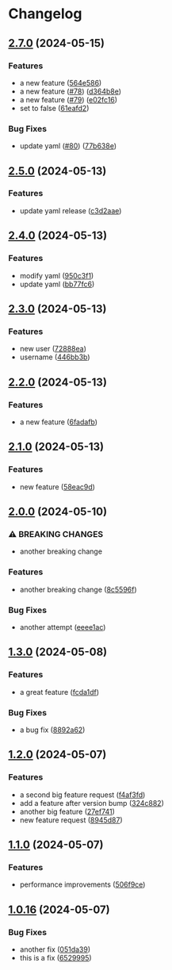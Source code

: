 # Changelog

## [2.7.0](https://github.com/frtibble/test-repo/compare/v2.6.0...v2.7.0) (2024-05-15)


### Features

* a new feature ([564e586](https://github.com/frtibble/test-repo/commit/564e586177134c50464e5be153d3c0faa7fc2f6c))
* a new feature ([#78](https://github.com/frtibble/test-repo/issues/78)) ([d364b8e](https://github.com/frtibble/test-repo/commit/d364b8e5c6f19c423b060ad369bfa6335c619d56))
* a new feature ([#79](https://github.com/frtibble/test-repo/issues/79)) ([e02fc16](https://github.com/frtibble/test-repo/commit/e02fc166c91b6b4b6b8e103f2f0331bdee259e6c))
* set to false ([61eafd2](https://github.com/frtibble/test-repo/commit/61eafd2565c39f612dbb9dc0be780c994be25101))


### Bug Fixes

* update yaml ([#80](https://github.com/frtibble/test-repo/issues/80)) ([77b638e](https://github.com/frtibble/test-repo/commit/77b638e1db4a6c6e6dd1832bf82442a82a68e17d))

## [2.5.0](https://github.com/frtibble/test-repo/compare/v2.4.0...v2.5.0) (2024-05-13)


### Features

* update yaml release ([c3d2aae](https://github.com/frtibble/test-repo/commit/c3d2aae64e0b0b8bb326a12336e27e558bbc9f1f))

## [2.4.0](https://github.com/frtibble/test-repo/compare/v2.3.0...v2.4.0) (2024-05-13)


### Features

* modify yaml ([950c3f1](https://github.com/frtibble/test-repo/commit/950c3f1ee3960fd0120033a5d43070ad2cf54978))
* update yaml ([bb77fc6](https://github.com/frtibble/test-repo/commit/bb77fc64842f2e7a2ed2d7573218121ee7550fcb))

## [2.3.0](https://github.com/frtibble/test-repo/compare/v2.2.0...v2.3.0) (2024-05-13)


### Features

* new user ([72888ea](https://github.com/frtibble/test-repo/commit/72888ea2e9bf9e83d45d6676705f1f6e3247be2c))
* username ([446bb3b](https://github.com/frtibble/test-repo/commit/446bb3b506626b7f1c62bb12ef70b453954c4c98))

## [2.2.0](https://github.com/frtibble/test-repo/compare/v2.1.0...v2.2.0) (2024-05-13)


### Features

* a new feature ([6fadafb](https://github.com/frtibble/test-repo/commit/6fadafb1b19d4d55d9486956c3baf90846260a41))

## [2.1.0](https://github.com/frtibble/test-repo/compare/v2.0.0...v2.1.0) (2024-05-13)


### Features

* new feature ([58eac9d](https://github.com/frtibble/test-repo/commit/58eac9d423b6579a304c26b93d9eb99468240054))

## [2.0.0](https://github.com/frtibble/test-repo/compare/v1.3.0...v2.0.0) (2024-05-10)


### ⚠ BREAKING CHANGES

* another breaking change

### Features

* another breaking change ([8c5596f](https://github.com/frtibble/test-repo/commit/8c5596f84b70dcd4f67a83528a4121089d54b80a))


### Bug Fixes

* another attempt ([eeee1ac](https://github.com/frtibble/test-repo/commit/eeee1ac739b39a4f2c38dd8d60af52ed053fc0c6))

## [1.3.0](https://github.com/frtibble/test-repo/compare/v1.2.1...v1.3.0) (2024-05-08)


### Features

* a great feature ([fcda1df](https://github.com/frtibble/test-repo/commit/fcda1dfbaf48b6c4a353109dc96c278ab7492e44))


### Bug Fixes

* a bug fix ([8892a62](https://github.com/frtibble/test-repo/commit/8892a62e4ced5eefe137737b205b820d089934a6))

## [1.2.0](https://github.com/frtibble/test-repo/compare/v1.1.0...v1.2.0) (2024-05-07)


### Features

* a second big feature request ([f4af3fd](https://github.com/frtibble/test-repo/commit/f4af3fd45778e2f9937de67889be1f4ec723c8ff))
* add a feature after version bump ([324c882](https://github.com/frtibble/test-repo/commit/324c882ab6979c5bf54a1a7828de8db766e849ac))
* another big feature ([27ef741](https://github.com/frtibble/test-repo/commit/27ef741b366e5c7dac5c478a61c79a92b7d5dd4a))
* new feature request ([8945d87](https://github.com/frtibble/test-repo/commit/8945d87dab000dfb0858994f946be8ce3a975b38))

## [1.1.0](https://github.com/frtibble/test-repo/compare/v1.0.16...v1.1.0) (2024-05-07)


### Features

* performance improvements ([506f9ce](https://github.com/frtibble/test-repo/commit/506f9ce855469b3e6c44f07a6271b81200f00c7b))

## [1.0.16](https://github.com/frtibble/test-repo/compare/v1.0.15...v1.0.16) (2024-05-07)


### Bug Fixes

* another fix ([051da39](https://github.com/frtibble/test-repo/commit/051da3986d7d5b528bed60c1c23b388926b362b1))
* this is a fix ([6529995](https://github.com/frtibble/test-repo/commit/65299959af29dfeda55d4f114fc6bfc826831f82))
